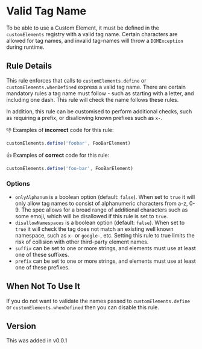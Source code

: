 # Valid Tag Name

To be able to use a Custom Element, it must be defined in the `customElements` registry with a valid tag name. Certain characters are allowed for tag names, and invalid tag-names will throw a `DOMException` during runtime.

## Rule Details

This rule enforces that calls to `customElements.define` or `customElements.whenDefined` express a valid tag name. There are certain mandatory rules a tag name must follow - such as starting with a letter, and including one dash. This rule will check the name follows these rules.

In addition, this rule can be customised to perform additional checks, such as requiring a prefix, or disallowing known prefixes such as `x-`.

👎 Examples of **incorrect** code for this rule:

```js
customElements.define('foobar', FooBarElement)
```

👍 Examples of **correct** code for this rule:

```js
customElements.define('foo-bar', FooBarElement)
```

### Options

- `onlyAlphanum` is a boolean option (default: `false`). When set to `true` it will only allow tag names to consist of alphanumeric characters from a-z, 0-9. The spec allows for a broad range of additional characters such as some emoji, which will be disallowed if this rule is set to `true`.
- `disallowNamespaces` is a boolean option (default: `false`). When set to `true` it will check the tag does not match an existing well known namespace, such as `x-` or `google-`, etc. Setting this rule to true limits the risk of collision with other third-party element names.
- `suffix` can be set to one or more strings, and elements must use at least one of these suffixes.
- `prefix` can be set to one or more strings, and elements must use at least one of these prefixes.

## When Not To Use It

If you do not want to validate the names passed to `customElements.define` or `customElements.whenDefined` then you can disable this rule.

## Version

This was added in v0.0.1
